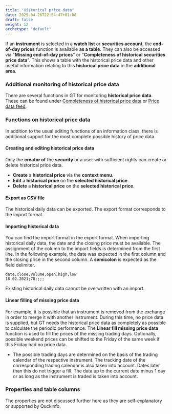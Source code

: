 ```yaml
---
title: "Historical price data"
date: 2025-04-26T22:54:47+01:00
draft: false
weight: 12
archetype: "default"
---
```

If an **instrument** is selected in a **watch list** or **securities account**, the **end-of-day prices** function is available **as a table**. They can also be accessed via "**Missing end-of-day prices**" or "**Completeness of historical securities price data**". This shows a table with the historical price data and other useful information relating to this **historical price data** in the **additional area**.

### Additional monitoring of historical price data
There are several functions in GT for monitoring **historical price data**. These can be found under [Completeness of historical price data](../../../../admindata/historyquotequality/) or [Price data feed](../../../watchlist/pricefeed/).

### Functions on historical price data
In addition to the usual editing functions of an information class, there is additional support for the most complete possible history of price data.

#### Creating and editing historical price data
Only the **creator of** the **security** or a user with sufficient rights can create or delete historical price data.
+ **Create** a **historical price** via the **context menu**.
+ **Edit** a **historical price** on the **selected historical price**.
+ **Delete** a **historical price** on the **selected historical price**.

#### Export as CSV file
The historical daily data can be exported. The export format corresponds to the import format.

#### Importing historical data
You can find the import format in the export format. When importing historical daily data, the date and the closing price must be available. The assignment of the column to the import fields is determined from the first line. In the following example, the date was expected in the first column and the closing price in the second column. A **semicolon** is expected as the field delimiter.
```
date;close;volume;open;high;low
18.02.2021;78;;;;
```
Existing historical daily data cannot be overwritten with an import.

#### Linear filling of missing price data
For example, it is possible that an instrument is removed from the exchange in order to merge it with another instrument. During this time, no price data is supplied, but GT needs the historical price data as completely as possible to calculate the periodic performance. The **Linear fill missing price data** function is used to fill the prices of the missing trading days. Optionally, possible weekend prices can be shifted to the Friday of the same week if this Friday had no price data.
- The possible trading days are determined on the basis of the trading calendar of the respective instrument.  The tracking date of the corresponding trading calendar is also taken into account. Dates later than this do not trigger a fill. The data up to the current date minus 1 day or as long as the instrument is traded is taken into account.

### Properties and table columns
The properties are not discussed further here as they are self-explanatory or supported by Quckinfo.
